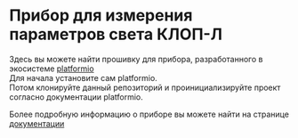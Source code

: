 # Прибор для измерения параметров света КЛОП-Л

Здесь вы можете найти прошивку для прибора, разработанного в экосистеме [platformio](https://platformio.org/) \
Для начала установите сам platformio. \
Потом клонируйте данный репозиторий и проинициализируйте проект согласно документации platformio.


Более подробную информацию о приборе вы можете найти на странице [документации](http://dokuwiki.mgul.ac.ru/dokuwiki/doku.php?id=doc:1902:mgul.190020.001)
